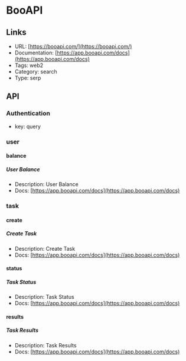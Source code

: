 # BooAPI

## Links

* URL: [https://booapi.com/](https://booapi.com/)
* Documentation: [https://app.booapi.com/docs](https://app.booapi.com/docs)
* Tags: web2
* Category: search
* Type: serp

## API

### Authentication

* key: query

### user

#### balance

##### User Balance

* Description: User Balance
* Docs: [https://app.booapi.com/docs](https://app.booapi.com/docs)

### task

#### create

##### Create Task

* Description: Create Task
* Docs: [https://app.booapi.com/docs](https://app.booapi.com/docs)

#### status

##### Task Status

* Description: Task Status
* Docs: [https://app.booapi.com/docs](https://app.booapi.com/docs)

#### results

##### Task Results

* Description: Task Results
* Docs: [https://app.booapi.com/docs](https://app.booapi.com/docs)
